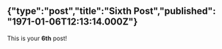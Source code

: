 {"type":"post","title":"Sixth Post","published": "1971-01-06T12:13:14.000Z"}
---
This is your __6th__ post!

